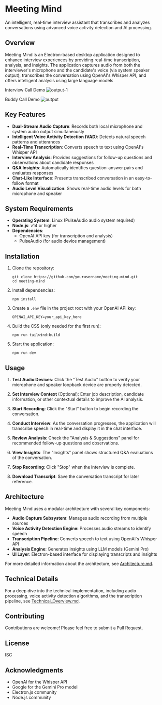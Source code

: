 # Meeting Mind

An intelligent, real-time interview assistant that transcribes and analyzes conversations using advanced voice activity detection and AI processing.

## Overview

Meeting Mind is an Electron-based desktop application designed to enhance interview experiences by providing real-time transcription, analysis, and insights. The application captures audio from both the interviewer's microphone and the candidate's voice (via system speaker output), transcribes the conversation using OpenAI's Whisper API, and offers intelligent analysis using large language models.

Interview Call Demo
![output-1](https://github.com/user-attachments/assets/da755405-1bc5-4b6f-bc45-794f5bfc1159)

Buddy Call Demo
![output](https://github.com/user-attachments/assets/ec3bf718-5569-4d34-95c5-58b4e1811ed5)


## Key Features

- **Dual-Stream Audio Capture**: Records both local microphone and system audio output simultaneously
- **Intelligent Voice Activity Detection (VAD)**: Detects natural speech patterns and utterances
- **Real-Time Transcription**: Converts speech to text using OpenAI's Whisper API
- **Interview Analysis**: Provides suggestions for follow-up questions and observations about candidate responses
- **Q&A Insights**: Automatically identifies question-answer pairs and evaluates responses
- **Chat-Like Interface**: Presents transcribed conversation in an easy-to-follow format
- **Audio Level Visualization**: Shows real-time audio levels for both microphone and speaker

## System Requirements

- **Operating System**: Linux (PulseAudio audio system required)
- **Node.js**: v14 or higher
- **Dependencies**: 
  - OpenAI API key (for transcription and analysis)
  - PulseAudio (for audio device management)

## Installation

1. Clone the repository:
   ```
   git clone https://github.com/yourusername/meeting-mind.git
   cd meeting-mind
   ```

2. Install dependencies:
   ```
   npm install
   ```

3. Create a `.env` file in the project root with your OpenAI API key:
   ```
   OPENAI_API_KEY=your_api_key_here
   ```

4. Build the CSS (only needed for the first run):
   ```
   npm run tailwind:build
   ```

5. Start the application:
   ```
   npm run dev
   ```

## Usage

1. **Test Audio Devices**: Click the "Test Audio" button to verify your microphone and speaker loopback device are properly detected.

2. **Set Interview Context** (Optional): Enter job description, candidate information, or other contextual details to improve the AI analysis.

3. **Start Recording**: Click the "Start" button to begin recording the conversation.

4. **Conduct Interview**: As the conversation progresses, the application will transcribe speech in real-time and display it in the chat interface.

5. **Review Analysis**: Check the "Analysis & Suggestions" panel for recommended follow-up questions and observations.

6. **View Insights**: The "Insights" panel shows structured Q&A evaluations of the conversation.

7. **Stop Recording**: Click "Stop" when the interview is complete.

8. **Download Transcript**: Save the conversation transcript for later reference.

## Architecture

Meeting Mind uses a modular architecture with several key components:

- **Audio Capture Subsystem**: Manages audio recording from multiple sources
- **Voice Activity Detection Engine**: Processes audio streams to identify speech
- **Transcription Pipeline**: Converts speech to text using OpenAI's Whisper API
- **Analysis Engine**: Generates insights using LLM models (Gemini Pro)
- **UI Layer**: Electron-based interface for displaying transcripts and insights

For more detailed information about the architecture, see [Architecture.md](Architecture.md).

## Technical Details

For a deep dive into the technical implementation, including audio processing, voice activity detection algorithms, and the transcription pipeline, see [Technical_Overview.md](Technical_Overview.md).

## Contributing

Contributions are welcome! Please feel free to submit a Pull Request.

## License

ISC

## Acknowledgments

- OpenAI for the Whisper API
- Google for the Gemini Pro model
- Electron.js community
- Node.js community
